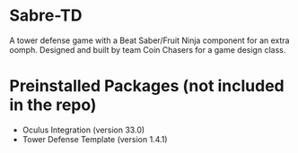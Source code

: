 # Sabre-TD

A tower defense game with a Beat Saber/Fruit Ninja component for an extra oomph. Designed and built by team Coin Chasers for a game design class.

# Preinstalled Packages (not included in the repo)

- Oculus Integration (version 33.0)
- Tower Defense Template (version 1.4.1)